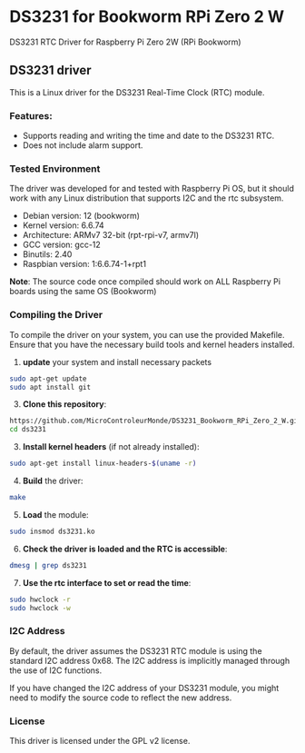 # DS3231 for Bookworm RPi Zero 2 W

DS3231 RTC Driver for Raspberry Pi Zero 2W (RPi Bookworm)


## DS3231 driver

This is a Linux driver for the DS3231 Real-Time Clock (RTC) module.

### Features:

- Supports reading and writing the time and date to the DS3231 RTC.
- Does not include alarm support.

### Tested Environment

The driver was developed for and tested with Raspberry Pi OS, but it should work with any Linux distribution that supports I2C and the rtc subsystem.

- Debian version: 12 (bookworm)
- Kernel version: 6.6.74
- Architecture: ARMv7 32-bit (rpt-rpi-v7, armv7l)
- GCC version: gcc-12
- Binutils: 2.40
- Raspbian version: 1:6.6.74-1+rpt1

**Note**: The source code once compiled should work on ALL Raspberry Pi boards using the same OS (Bookworm)

### Compiling the Driver

To compile the driver on your system, you can use the provided Makefile. Ensure that you have the necessary build tools and kernel headers installed.

1. **update** your system and install necessary packets

```bash
sudo apt-get update
sudo apt install git
```

3. **Clone this repository**:

```bash
https://github.com/MicroControleurMonde/DS3231_Bookworm_RPi_Zero_2_W.git
cd ds3231
```
3. **Install kernel headers** (if not already installed):

```bash
sudo apt-get install linux-headers-$(uname -r)
```
4. **Build** the driver:

```bash
make
```

5. **Load** the module:

```bash
sudo insmod ds3231.ko
```

6. **Check the driver is loaded and the RTC is accessible**:

```bash
dmesg | grep ds3231
```

7. **Use the rtc interface to set or read the time**:

```bash
sudo hwclock -r
sudo hwclock -w
```


### I2C Address

By default, the driver assumes the DS3231 RTC module is using the standard I2C address 0x68. The I2C address is implicitly managed through the use of I2C functions.

If you have changed the I2C address of your DS3231 module, you might need to modify the source code to reflect the new address.


### License

This driver is licensed under the GPL v2 license.




